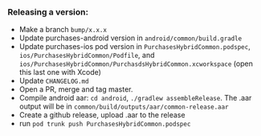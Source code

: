 ### Releasing a version: 

- Make a branch `bump/x.x.x`
- Update purchases-android version in `android/common/build.gradle`
- Update purchases-ios pod version in `PurchasesHybridCommon.podspec`, `ios/PurchasesHybridCommon/Podfile`, and `ios/PurchasesHybridCommon/PurchasdsHybridCommon.xcworkspace` (open this last one with Xcode)
- Update `CHANGELOG.md`
- Open a PR, merge and tag master.
- Compile android aar: `cd android`, `./gradlew assembleRelease`. The .aar output will be in `common/build/outputs/aar/common-release.aar`
- Create a github release, upload .aar to the release
- run `pod trunk push PurchasesHybridCommon.podspec`
